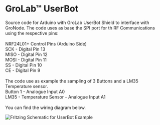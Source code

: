 # GroLab™ UserBot
Source code for Arduino with GroLab UserBot Shield to interface with GroNode.
The code uses as base the SPI port for th RF Communications using the respective pins:
<br /><br />
NRF24L01+ Control Pins (Arduino Side)<br />
SCK  - Digital Pin 13<br />
MISO - Digital Pin 12<br />
MOSI - Digital Pin 11<br />
SS   - Digital Pin 10<br />
CE   - Digital Pin 9<br />
<br />
The code use as example the sampling of 3 Buttons and a LM35 Temperature sensor.<br />
Button 1 - Analogue Input A0 <br />
LM35 - Temperature Sensor - Analogue Input A1
<br />
<br />
You can find the wiring diagram below.<br />

![Fritzing Schematic for UserBot Example](https://www.open-grow.co.uk/shop/img/opengrowimgs/schematics/description/userbot-schematic-button-lm35-led.png)
<br />
